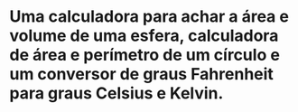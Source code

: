 # Uma calculadora para achar a área e volume de uma esfera, calculadora de área e perímetro de um círculo e um conversor de graus Fahrenheit para graus Celsius e Kelvin.
